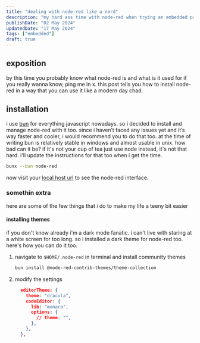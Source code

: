 ```yaml
---
title: "dealing with node-red like a nerd"
description: "my hard ass time with node-red when trying an embedded project"
publishDate: "02 May 2024"
updatedDate: "17 May 2024"
tags: ["embedded"]
draft: true
---
```


## exposition

by this time you probably know what node-red is and what is it used for if you really wanna know, ping me in x.
this post tells you how to install node-red in a way that you can use it like a modern day chad.

## installation

i use [bun](https://bun.sh/) for everything javascript nowadays. so i decided to install and manage node-red with it too. since i haven’t faced any issues yet and it’s way faster and cooler, i would recommend you to do that too. at the time of writing bun is relatively stable in windows and almost usable in unix. how bad can it be? if it's not your cup of tea just use node instead, it's not that hard. i'll update the instructions for that too when i get the time.

```bash
bunx --bun node-red
```

now visit your [local host url](http://127.0.0.1:1880/) to see the node-red interface.

### somethin extra

here are some of the few things that i do to make my life a teeny bit easier

#### installing themes

if you don't know already i'm a dark mode fanatic. i can't live with staring at a white screen for too long. so i installed a dark theme for node-red too. here's how you can do it too.

1. navigate to `$HOME/.node-red` in terminal and install community themes

   ```bash
   bun install @node-red-contrib-themes/theme-collection
   ```

2. modify the settings

   ```json
     editorTheme: {
       theme: "dracula",
       codeEditor: {
         lib: "monaco",
         options: {
           // theme: "",
         },
       },
     },
   ```
